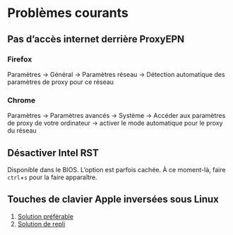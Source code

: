 # Problèmes courants

## Pas d’accès internet derrière ProxyEPN

### Firefox
Paramètres -> Général -> Paramètres réseau -> Détection automatique des paramètres de proxy pour ce réseau
### Chrome
Paramètres -> Paramètres avancés -> Système -> Accéder aux paramètres de proxy de votre ordinateur -> activer le mode automatique pour le proxy du réseau

## Désactiver Intel RST

Disponible dans le BIOS. L’option est parfois cachée. À ce moment-là, faire `ctrl`+`s` pour la faire apparaître.

## Touches de clavier Apple inversées sous Linux

1. [Solution préférable](https://help.ubuntu.com/community/AppleKeyboard#Correcting_swapped_keys_and_wrong_keymaps_for_international_.28non-US.29_keyboards)
2. [Solution de repli](https://askubuntu.com/a/572670)
